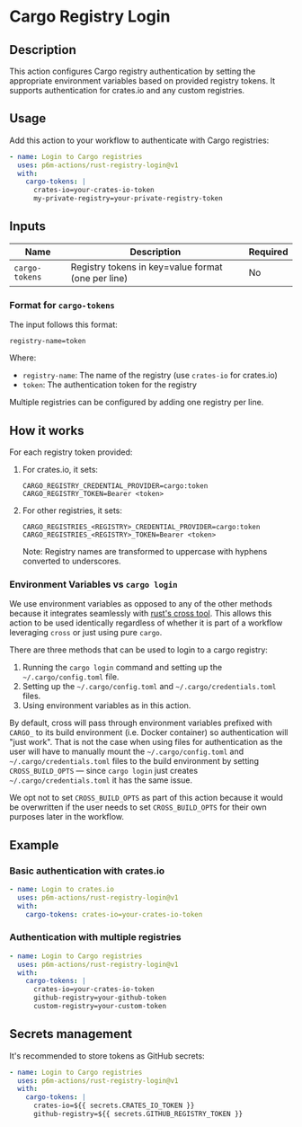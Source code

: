 # Cargo Registry Login

## Description

This action configures Cargo registry authentication by setting the appropriate environment variables based on provided registry tokens. It supports authentication for crates.io and any custom registries.

## Usage

Add this action to your workflow to authenticate with Cargo registries:

```yaml
- name: Login to Cargo registries
  uses: p6m-actions/rust-registry-login@v1
  with:
    cargo-tokens: |
      crates-io=your-crates-io-token
      my-private-registry=your-private-registry-token
```

## Inputs

| Name           | Description                                        | Required |
| -------------- | -------------------------------------------------- | -------- |
| `cargo-tokens` | Registry tokens in key=value format (one per line) | No       |

### Format for `cargo-tokens`

The input follows this format:

```
registry-name=token
```

Where:

- `registry-name`: The name of the registry (use `crates-io` for crates.io)
- `token`: The authentication token for the registry

Multiple registries can be configured by adding one registry per line.

## How it works

For each registry token provided:

1. For crates.io, it sets:

   ```
   CARGO_REGISTRY_CREDENTIAL_PROVIDER=cargo:token
   CARGO_REGISTRY_TOKEN=Bearer <token>
   ```

2. For other registries, it sets:

   ```
   CARGO_REGISTRIES_<REGISTRY>_CREDENTIAL_PROVIDER=cargo:token
   CARGO_REGISTRIES_<REGISTRY>_TOKEN=Bearer <token>
   ```

   Note: Registry names are transformed to uppercase with hyphens converted to underscores.

### Environment Variables vs `cargo login`

We use environment variables as opposed to any of the other methods because it integrates seamlessly with [rust's cross tool](https://github.com/cross-rs/cross). This allows this action to be used identically regardless of whether it is part of a workflow leveraging `cross` or just using pure `cargo`.

There are three methods that can be used to login to a cargo registry:

1. Running the `cargo login` command and setting up the `~/.cargo/config.toml` file.
2. Setting up the `~/.cargo/config.toml` and `~/.cargo/credentials.toml` files.
3. Using environment variables as in this action.

By default, cross will pass through environment variables prefixed with `CARGO_` to its build environment (i.e. Docker container) so authentication will "just work". That is not the case when using files for authentication as the user will have to manually mount the `~/.cargo/config.toml` and `~/.cargo/credentials.toml` files to the build environment by setting `CROSS_BUILD_OPTS` — since `cargo login` just creates `~/.cargo/credentials.toml` it has the same issue.

We opt not to set `CROSS_BUILD_OPTS` as part of this action because it would be overwritten if the user needs to set `CROSS_BUILD_OPTS` for their own purposes later in the workflow.

## Example

### Basic authentication with crates.io

```yaml
- name: Login to crates.io
  uses: p6m-actions/rust-registry-login@v1
  with:
    cargo-tokens: crates-io=your-crates-io-token
```

### Authentication with multiple registries

```yaml
- name: Login to Cargo registries
  uses: p6m-actions/rust-registry-login@v1
  with:
    cargo-tokens: |
      crates-io=your-crates-io-token
      github-registry=your-github-token
      custom-registry=your-custom-token
```

## Secrets management

It's recommended to store tokens as GitHub secrets:

```yaml
- name: Login to Cargo registries
  uses: p6m-actions/rust-registry-login@v1
  with:
    cargo-tokens: |
      crates-io=${{ secrets.CRATES_IO_TOKEN }}
      github-registry=${{ secrets.GITHUB_REGISTRY_TOKEN }}
```
